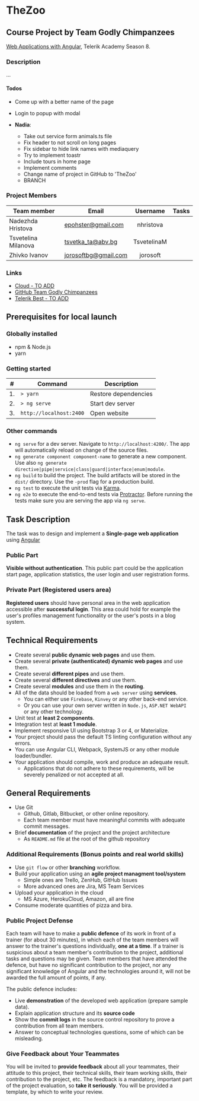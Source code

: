 # TheZoo

## Course Project by Team Godly Chimpanzees

[Web Applications with Angular](telerikacademy.com/courses/courses/Details/441), Telerik Academy Season 8.



### Description
...

#### Todos
- Come up with a better name of the page
- Login to popup with modal

- **Nadia**:
    - Take out service form animals.ts file
    - Fix header to not scroll on long pages
    - Fix sidebar to hide link names with mediaquery
    - Try to implement toastr
    - Include tours in home page
    - Implement comments
    - Change name of project in GitHub to 'TheZoo'
    - BRANCH



### Project Members

|     Team member     |        Email         |  Username   | Tasks |
| ------------------- | -------------------- | :---------: | ----- |
| Nadezhda Hristova   | epohster@gmail.com   |  nhristova  |       |
| Tsvetelina Milanova | tsvetka_ta@abv.bg    | TsvetelinaM |       |
| Zhivko Ivanov       | jorosoftbg@gmail.com |  jorosoft   |       |


### Links
- [Cloud - TO ADD]()
- [GitHub Team Godly Chimpanzees](https://github.com/TeamGodlyChimpanzees)
- [Telerik Best - TO ADD](http://)

## Prerequisites for local launch

### Globally installed 
- npm & Node.js
- yarn

### Getting started
|  #  |         Command         |     Description      |
| --- | ----------------------- | -------------------- |
| 1.  | `> yarn`                | Restore dependencies |
| 2.  | `> ng serve`            | Start dev server     |
| 3.  | `http://localhost:2400` | Open website         |


### Other commands
- `ng serve` for a dev server. Navigate to `http://localhost:4200/`. The app will automatically reload on change of the source files.
- `ng generate component component-name` to generate a new component. Use also `ng generate directive|pipe|service|class|guard|interface|enum|module`.
- `ng build` to build the project. The build artifacts will be stored in the `dist/` directory. Use the `-prod` flag for a production build.
- `ng test` to execute the unit tests via [Karma](https://karma-runner.github.io).
- `ng e2e` to execute the end-to-end tests via [Protractor](http://www.protractortest.org/).
Before running the tests make sure you are serving the app via `ng serve`.




## Task Description

The task was to design and implement a **Single-page web application** using [Angular](https://angular.io/)


### Public Part

**Visible without authentication**. This public part could be the application start page, application statistics, the user login and user registration forms.

### Private Part (Registered users area)

**Registered users** should have personal area in the web application accessible after **successful login**. This area could hold for example the user's profiles management functionality or the user's posts in a blog system.

## Technical Requirements

- Create several **public dynamic web pages** and use them.
- Create several **private (authenticated) dynamic web pages** and use them.
- Create several **different pipes** and use them.
- Create several **different directives** and use them.
- Create several **modules** and use them in the **routing**.
- All of the data should be loaded from a `web server` using **services**.
  - You can either use `Firebase`, `Kinvey` or any other back-end service.
  - Or you can use your own server written in `Node.js`, `ASP.NET WebAPI` or any other technology.
- Unit test at **least 2 components**.
- Integration test at **least 1 module**.
- Implement responsive UI using Bootstrap 3 or 4, or Materialize.
- Your project should pass the default TS linting configuration without any errors.
- You can use Angular CLI, Webpack, SystemJS or any other module loader/bundler.
- Your application should compile, work and produce an adequate result.
    - Applications that do not adhere to these requirements, will be severely penalized or not accepted at all.

##  General Requirements

- Use Git
  - Github, Gitlab, Bitbucket, or other online repository.
  - Each team member must have meaningful commits with adequate commit messages.
- Brief **documentation** of the project and the project architecture
  - As `README.md` file at the root of the github repository

### Additional Requirements (Bonus points and real world skills)

- Use `git flow` or other **branching** workflow.
- Build your application using an **agile project managment tool/system**
    - Simple ones are Trello, ZenHub, GitHub Issues
    - More advanced ones are Jira, MS Team Services
- Upload your application in the cloud
  - MS Azure, HerokuCloud, Amazon, all are fine
- Consume moderate quantities of pizza and bira.

### Public Project Defense

Each team will have to make a **public defence** of its work in front of a trainer (for about 30 minutes), in which each of the team members will answer to the trainer's questions individually, **one at a time**. If a trainer is suspicious about a team member's contribution to the project, additional tasks and questions may be given. Team members that have attended the defence, but have no significant contribution to the project, nor any significant knowledge of Angular and the technologies around it, will not be awarded the full amount of points, if any.

The public defence includes:

- Live **demonstration** of the developed web application (prepare sample data).
- Explain application structure and its **source code**
- Show the **commit logs** in the source control repository to prove a contribution from all team members.
- Answer to conceptual technologies questions, some of which can be misleading.

### Give Feedback about Your Teammates

You will be invited to **provide feedback** about all your teammates, their attitude to this project, their technical skills, their team working skills, their contribution to the project, etc. The feedback is a mandatory, important part of the project evaluation, so **take it seriously**. You will be provided a template, by which to write your review.
